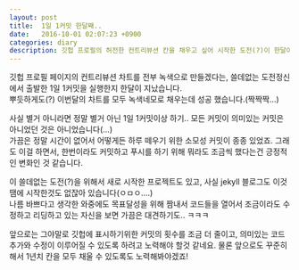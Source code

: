 ```yaml
---
layout: post
title:  1일 1커밋 한달째..
date:   2016-10-01 02:07:23 +0900
categories: diary
description: 깃헙 프로필의 허전한 컨트리뷰션 칸을 채우고 싶어 시작한 도전(?)이 한달이 지났습니다.
---
```


깃헙 프로필 페이지의 컨트리뷰션 차트를 전부 녹색으로 만들겠다는, 쓸데없는 도전정신에서 출발한 1일 1커밋을 실행한지 한달이 지났습니다.<br>
뿌듯하게도(?) 이번달의 차트를 모두 녹색네모로 채우는데 성공 했습니다.(짝짝짝...)<br>

사실 별거 아니라면 정말 별거 아닌 1일 1커밋이상 하기.. 모든 커밋이 의미있는 커밋은 아니었던 것은 아니었습니다(...)<br>
가끔은 정말 시간이 없어서 어떻게든 하루 떼우기 위한 소모성 커밋이 종종 있었죠. 그래도 이걸 하면서, 한번이라도 커밋하고 푸시를 하기 위해 뭐라도 조금씩 했다는건 긍정적인 변화인 것 같습니다.<br>

이 쓸데없는 도전(?)을 위해서 새로 시작한 프로젝트도 있고, 사실 jekyll 블로그도 이것땜에 시작한것도 없잖아 있습니다(ㅇㅁㅇ....)<br>
나름 바쁘다고 생각한 와중에도 목표달성을 위해 짬내서 코드들을 열어서 조금이라도 수정하고 리딩하고 있는 자신을 보면 가끔은 대견하기도.. ㅋㅋㅋ<br>

앞으로는 그야말로 깃헙에 표시하기위한 커밋의 횟수를 조금 더 줄이고, 의미있는 코드 추가와 수정이 이루어질 수 있도록 하려고 노력해야 할것 같네요. 물론 앞으로도 꾸준히 해서 1년치 칸을 모두 채울 수 있도록도 노력해봐야겠죠! 
